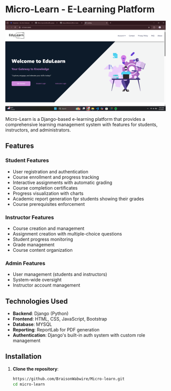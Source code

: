 # Micro-Learn - E-Learning Platform

![Micro-Learn landing page](virtEnv/ML_project/staticfiles/images/image.png)

Micro-Learn is a Django-based e-learning platform that provides a comprehensive learning management system with features for students, instructors, and administrators.

## Features

### Student Features
- User registration and authentication
- Course enrollment and progress tracking
- Interactive assignments with automatic grading
- Course completion certificates
- Progress visualization with charts
- Academic report generation fpr students showing their grades
- Course prerequisites enforcement

### Instructor Features
- Course creation and management
- Assignment creation with multiple-choice questions
- Student progress monitoring
- Grade management
- Course content organization

### Admin Features
- User management (students and instructors)
- System-wide oversight
- Instructor account management

## Technologies Used

- **Backend**: Django (Python)
- **Frontend**: HTML, CSS, JavaScript, Bootstrap
- **Database**: MYSQL
- **Reporting**: ReportLab for PDF generation
- **Authentication**: Django's built-in auth system with custom role management

## Installation

1. **Clone the repository**:
   ```bash
   https://github.com/BraisonWabwire/Micro-learn.git
   cd micro-learn
